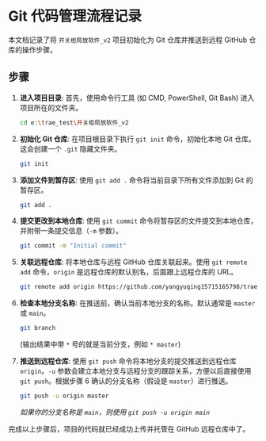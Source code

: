 # Git 代码管理流程记录

本文档记录了将 `开关柜局放软件_v2` 项目初始化为 Git 仓库并推送到远程 GitHub 仓库的操作步骤。

## 步骤

1.  **进入项目目录**:
    首先，使用命令行工具 (如 CMD, PowerShell, Git Bash) 进入项目所在的文件夹。
    ```bash
    cd e:\trae_test\开关柜局放软件_v2
    ```

2.  **初始化 Git 仓库**:
    在项目根目录下执行 `git init` 命令，初始化本地 Git 仓库。这会创建一个 `.git` 隐藏文件夹。
    ```bash
    git init
    ```

3.  **添加文件到暂存区**:
    使用 `git add .` 命令将当前目录下所有文件添加到 Git 的暂存区。
    ```bash
    git add .
    ```

4.  **提交更改到本地仓库**:
    使用 `git commit` 命令将暂存区的文件提交到本地仓库，并附带一条提交信息（`-m` 参数）。
    ```bash
    git commit -m "Initial commit"
    ```

5.  **关联远程仓库**:
    将本地仓库与远程 GitHub 仓库关联起来。使用 `git remote add` 命令，`origin` 是远程仓库的默认别名，后面跟上远程仓库的 URL。
    ```bash
    git remote add origin https://github.com/yangyuqing15715165798/trae_tev_aa_uhf_v1
    ```

6.  **检查本地分支名称**:
    在推送前，确认当前本地分支的名称。默认通常是 `master` 或 `main`。
    ```bash
    git branch
    ```
    (输出结果中带 `*` 号的就是当前分支，例如 `* master`)

7.  **推送到远程仓库**:
    使用 `git push` 命令将本地分支的提交推送到远程仓库 `origin`。`-u` 参数会建立本地分支与远程分支的跟踪关系，方便以后直接使用 `git push`。根据步骤 6 确认的分支名称（假设是 `master`）进行推送。
    ```bash
    git push -u origin master
    ```
    *如果你的分支名称是 `main`，则使用 `git push -u origin main`*

完成以上步骤后，项目的代码就已经成功上传并托管在 GitHub 远程仓库中了。
